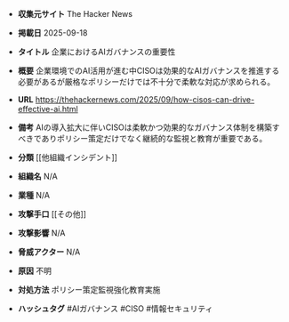 - **収集元サイト**
The Hacker News

- **掲載日**
2025-09-18

- **タイトル**
企業におけるAIガバナンスの重要性

- **概要**
企業環境でのAI活用が進む中CISOは効果的なAIガバナンスを推進する必要があるが厳格なポリシーだけでは不十分で柔軟な対応が求められる。

- **URL**
https://thehackernews.com/2025/09/how-cisos-can-drive-effective-ai.html

- **備考**
AIの導入拡大に伴いCISOは柔軟かつ効果的なガバナンス体制を構築すべきでありポリシー策定だけでなく継続的な監視と教育が重要である。

- **分類**
[[他組織インシデント]]

- **組織名**
N/A

- **業種**
N/A

- **攻撃手口**
[[その他]]

- **攻撃影響**
N/A

- **脅威アクター**
N/A

- **原因**
不明

- **対処方法**
ポリシー策定監視強化教育実施

- **ハッシュタグ**
#AIガバナンス #CISO #情報セキュリティ
